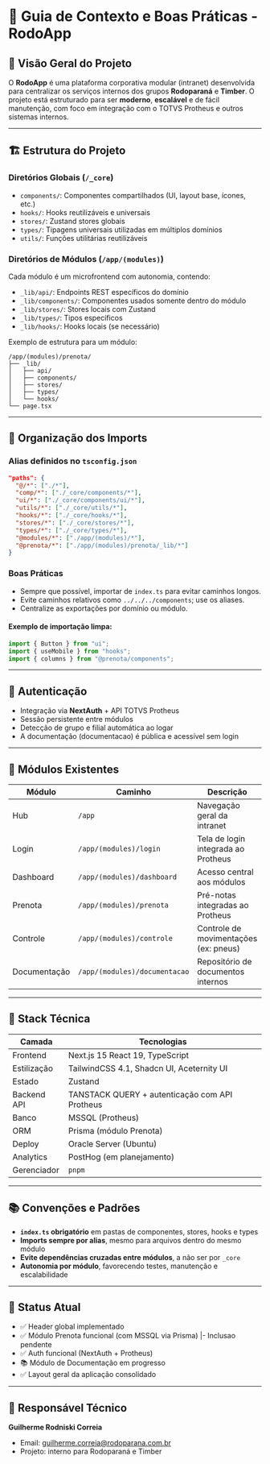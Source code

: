 # 📘 Guia de Contexto e Boas Práticas - RodoApp

## 🧠 Visão Geral do Projeto
O **RodoApp** é uma plataforma corporativa modular (intranet) desenvolvida para centralizar os serviços internos dos grupos **Rodoparaná** e **Timber**. O projeto está estruturado para ser **moderno**, **escalável** e de fácil manutenção, com foco em integração com o TOTVS Protheus e outros sistemas internos.

---

## 🏗️ Estrutura do Projeto

### Diretórios Globais (`/_core`)
- `components/`: Componentes compartilhados (UI, layout base, ícones, etc.)
- `hooks/`: Hooks reutilizáveis e universais
- `stores/`: Zustand stores globais
- `types/`: Tipagens universais utilizadas em múltiplos domínios
- `utils/`: Funções utilitárias reutilizáveis

### Diretórios de Módulos (`/app/(modules)`)
Cada módulo é um microfrontend com autonomia, contendo:
- `_lib/api/`: Endpoints REST específicos do domínio
- `_lib/components/`: Componentes usados somente dentro do módulo
- `_lib/stores/`: Stores locais com Zustand
- `_lib/types/`: Tipos específicos
- `_lib/hooks/`: Hooks locais (se necessário)

Exemplo de estrutura para um módulo:
```
/app/(modules)/prenota/
├── _lib/
│   ├── api/
│   ├── components/
│   ├── stores/
│   ├── types/
│   └── hooks/
└── page.tsx
```

---

## 🧩 Organização dos Imports

### Alias definidos no `tsconfig.json`
```json
"paths": {
  "@/*": ["./*"],
  "comp/*": ["./_core/components/*"],
  "ui/*": ["./_core/components/ui/*"],
  "utils/*": ["./_core/utils/*"],
  "hooks/*": ["./_core/hooks/*"],
  "stores/*": ["./_core/stores/*"],
  "types/*": ["./_core/types/*"],
  "@modules/*": ["./app/(modules)/*"],
  "@prenota/*": ["./app/(modules)/prenota/_lib/*"]
}
```

### Boas Práticas
- Sempre que possível, importar de `index.ts` para evitar caminhos longos.
- Evite caminhos relativos como `../../../components`; use os aliases.
- Centralize as exportações por domínio ou módulo.

#### Exemplo de importação limpa:
```ts
import { Button } from "ui";
import { useMobile } from "hooks";
import { columns } from "@prenota/components";
```

---

## 🔐 Autenticação
- Integração via **NextAuth** + API TOTVS Protheus
- Sessão persistente entre módulos
- Detecção de grupo e filial automática ao logar
- A documentação (documentacao) é pública e acessível sem login

---

## 🚚 Módulos Existentes
| Módulo       | Caminho                          | Descrição                                     |
|--------------|----------------------------------|-----------------------------------------------|
| Hub          | `/app`                           | Navegação geral da intranet                   |
| Login        | `/app/(modules)/login`           | Tela de login integrada ao Protheus          |
| Dashboard    | `/app/(modules)/dashboard`       | Acesso central aos módulos                    |
| Prenota      | `/app/(modules)/prenota`         | Pré-notas integradas ao Protheus             |
| Controle     | `/app/(modules)/controle`        | Controle de movimentações (ex: pneus)        |
| Documentação | `/app/(modules)/documentacao`    | Repositório de documentos internos           |

---

## 🧰 Stack Técnica

| Camada       | Tecnologias                                     |
|--------------|--------------------------------------------------|
| Frontend     | Next.js 15 React 19, TypeScript                  |
| Estilização  | TailwindCSS 4.1, Shadcn UI, Aceternity UI        |
| Estado       | Zustand                                          |
| Backend API  | TANSTACK QUERY + autenticação com API Protheus   |
| Banco        | MSSQL (Protheus)                                 |
| ORM          | Prisma (módulo Prenota)                          |
| Deploy       | Oracle Server (Ubuntu)                           |
| Analytics    | PostHog (em planejamento)                        |
| Gerenciador  | `pnpm`                                           |

---

## 📚 Convenções e Padrões
- **`index.ts` obrigatório** em pastas de componentes, stores, hooks e types
- **Imports sempre por alias**, mesmo para arquivos dentro do mesmo módulo
- **Evite dependências cruzadas entre módulos**, a não ser por `_core`
- **Autonomia por módulo**, favorecendo testes, manutenção e escalabilidade

---

## 📅 Status Atual
- ✅ Header global implementado
- ✅ Módulo Prenota funcional (com MSSQL via Prisma)
    |- Inclusao pendente
- ✅ Auth funcional (NextAuth + Protheus)
- 📚 Módulo de Documentação em progresso
- ✅ Layout geral da aplicação consolidado

---

## 🙌 Responsável Técnico
**Guilherme Rodniski Correia**
- Email: guilherme.correia@rodoparana.com.br
- Projeto: interno para Rodoparaná e Timber

